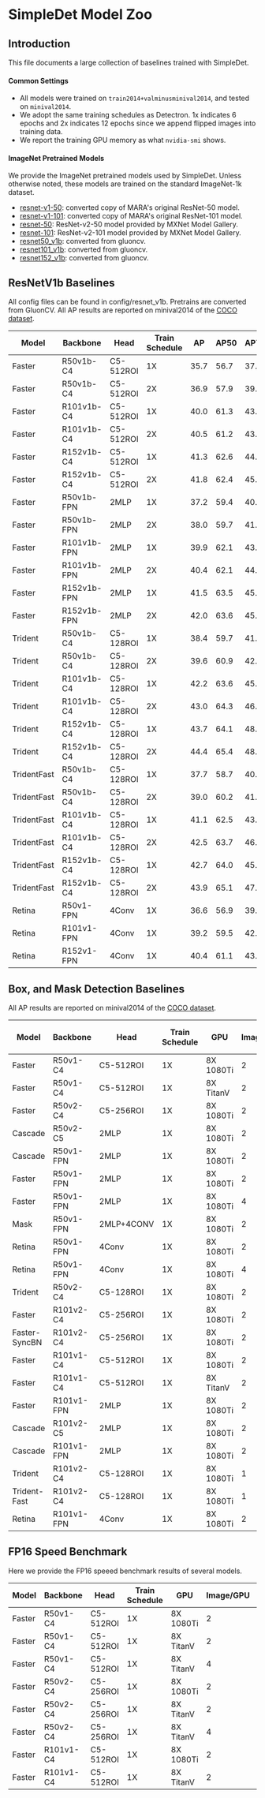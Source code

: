 # SimpleDet Model Zoo

## Introduction

This file documents a large collection of baselines trained with SimpleDet.

#### Common Settings
- All models were trained on ```train2014+valminusminival2014```, and tested on ```minival2014```.
- We adopt the same training schedules as Detectron. 1x indicates 6 epochs and 2x indicates 12 epochs since we append flipped images into training data.
- We report the training GPU memory as what ```nvidia-smi``` shows.

#### ImageNet Pretrained Models

We provide the ImageNet pretrained models used by SimpleDet. Unless otherwise noted, these models are trained on the standard ImageNet-1k dataset.

- [resnet-v1-50](https://simpledet-model.oss-cn-beijing.aliyuncs.com/resnet-v1-50-0000.params): converted copy of MARA's original ResNet-50 model.
- [resnet-v1-101](https://simpledet-model.oss-cn-beijing.aliyuncs.com/resnet-v1-101-0000.params): converted copy of MARA's original ResNet-101 model.
- [resnet-50](https://simpledet-model.oss-cn-beijing.aliyuncs.com/resnet-50-0000.params): ResNet-v2-50 model provided by MXNet Model Gallery.
- [resnet-101](https://simpledet-model.oss-cn-beijing.aliyuncs.com/resnet-101-0000.params): ResNet-v2-101 model provided by MXNet Model Gallery.
- [resnet50_v1b](https://simpledet-model.oss-cn-beijing.aliyuncs.com/resnet50_v1b-0000.params):
converted from gluoncv.
- [resnet101_v1b](https://simpledet-model.oss-cn-beijing.aliyuncs.com/resnet101_v1b-0000.params):
converted from gluoncv.
- [resnet152_v1b](https://simpledet-model.oss-cn-beijing.aliyuncs.com/resnet152_v1b-0000.params):
converted from gluoncv.

## ResNetV1b Baselines
All config files can be found in config/resnet_v1b.
Pretrains are converted from GluonCV. 
All AP results are reported on minival2014 of the [COCO dataset](http://cocodataset.org).

|Model|Backbone|Head|Train Schedule|AP|AP50|AP75|APs|APm|APl|
|-----|--------|----|--------------|--|----|----|---|---|---|
|Faster|R50v1b-C4|C5-512ROI|1X|35.7|56.7|37.9|18.6|40.4|48.1|
|Faster|R50v1b-C4|C5-512ROI|2X|36.9|57.9|39.3|19.9|41.4|50.2|
|Faster|R101v1b-C4|C5-512ROI|1X|40.0|61.3|43.1|21.5|44.8|54.3|
|Faster|R101v1b-C4|C5-512ROI|2X|40.5|61.2|43.8|22.5|44.8|55.4|
|Faster|R152v1b-C4|C5-512ROI|1X|41.3|62.6|44.6|23.4|46.2|55.6|
|Faster|R152v1b-C4|C5-512ROI|2X|41.8|62.4|45.2|23.2|46.0|56.9|
|Faster|R50v1b-FPN|2MLP|1X|37.2|59.4|40.4|22.3|41.3|47.6|
|Faster|R50v1b-FPN|2MLP|2X|38.0|59.7|41.5|22.2|41.6|48.8|
|Faster|R101v1b-FPN|2MLP|1X|39.9|62.1|43.5|23.1|44.4|51.1|
|Faster|R101v1b-FPN|2MLP|2X|40.4|62.1|44.0|23.2|44.4|52.7|
|Faster|R152v1b-FPN|2MLP|1X|41.5|63.5|45.7|24.7|46.0|53.3|
|Faster|R152v1b-FPN|2MLP|2X|42.0|63.6|45.9|24.8|45.9|55.0|
|Trident|R50v1b-C4|C5-128ROI|1X|38.4|59.7|41.5|21.4|43.6|52.4|
|Trident|R50v1b-C4|C5-128ROI|2X|39.6|60.9|42.9|22.5|44.5|53.9|
|Trident|R101v1b-C4|C5-128ROI|1X|42.2|63.6|45.3|24.5|47.2|57.7|
|Trident|R101v1b-C4|C5-128ROI|2X|43.0|64.3|46.3|25.3|47.9|58.4|
|Trident|R152v1b-C4|C5-128ROI|1X|43.7|64.1|48.0|26.9|47.9|58.9|
|Trident|R152v1b-C4|C5-128ROI|2X|44.4|65.4|48.3|26.4|49.4|59.6|
|TridentFast|R50v1b-C4|C5-128ROI|1X|37.7|58.7|40.3|19.5|42.4|52.7|
|TridentFast|R50v1b-C4|C5-128ROI|2X|39.0|60.2|41.8|20.8|43.6|53.8|
|TridentFast|R101v1b-C4|C5-128ROI|1X|41.1|62.5|43.9|22.1|45.7|57.7|
|TridentFast|R101v1b-C4|C5-128ROI|2X|42.5|63.7|46.0|23.3|46.7|59.3|
|TridentFast|R152v1b-C4|C5-128ROI|1X|42.7|64.0|45.6|23.4|47.5|59.1|
|TridentFast|R152v1b-C4|C5-128ROI|2X|43.9|65.1|47.0|25.1|48.1|60.4|
|Retina|R50v1-FPN|4Conv|1X|36.6|56.9|39.0|20.3|40.7|47.2|
|Retina|R101v1-FPN|4Conv|1X|39.2|59.5|42.2|22.8|44.0|51.1|
|Retina|R152v1-FPN|4Conv|1X|40.4|61.1|43.4|23.6|45.0|52.3|


## Box, and Mask Detection Baselines
All AP results are reported on minival2014 of the [COCO dataset](http://cocodataset.org).

|Model|Backbone|Head|Train Schedule|GPU|Image/GPU|FP16|Train MEM|Train Speed|Box AP(Mask AP)|Link|
|-----|--------|----|--------------|---|---------|----|---------|-----------|---------------|----|
|Faster|R50v1-C4|C5-512ROI|1X|8X 1080Ti|2|no|5.9G(4.5G)|20 img/s|34.2|[model](https://simpledet-model.oss-cn-beijing.aliyuncs.com/faster_r50v1c4_c5_512roi_1x.zip)|
|Faster|R50v1-C4|C5-512ROI|1X|8X TitanV|2|yes|6.1G|49 img/s|34.4|[model](https://simpledet-model.oss-cn-beijing.aliyuncs.com/faster_r50v1c4_c5_512roi_1x_fp16.zip)|
|Faster|R50v2-C4|C5-256ROI|1X|8X 1080Ti|2|no|5.1G|33 img/s|32.8|[model](https://simpledet-model.oss-cn-beijing.aliyuncs.com/faster_r50v2c4_c5_256roi_1x.zip)|
|Cascade|R50v2-C5|2MLP|1X|8X 1080Ti|2|no|5.9G|25 img/s|38.8|[model](https://simpledet-model.oss-cn-beijing.aliyuncs.com/cascade_r50v2_c5_red_1x.zip)|
|Cascade|R50v1-FPN|2MLP|1X|8X 1080Ti|2|no|6.6G|21 img/s|40.3|[model](https://simpledet-model.oss-cn-beijing.aliyuncs.com/cascade_r50v1_fpn_1x.zip)|
|Faster|R50v1-FPN|2MLP|1X|8X 1080Ti|2|no|4.2G(2.6G)|43 img/s|36.5|[model](https://simpledet-model.oss-cn-beijing.aliyuncs.com/faster_r50v1_fpn_1x.zip)|
|Faster|R50v1-FPN|2MLP|1X|8X 1080Ti|4|no|7.5G(5.2G)|47 img/s|36.5|[model](https://simpledet-model.oss-cn-beijing.aliyuncs.com/faster_r50v1_fpn_1x.zip)|
|Mask|R50v1-FPN|2MLP+4CONV|1X|8X 1080Ti|2|no|6.7G|19 img/s|37.1(33.7)|[model](https://simpledet-model.oss-cn-beijing.aliyuncs.com/mask_r50v1_fpn_1x.zip)|
|Retina|R50v1-FPN|4Conv|1X|8X 1080Ti|2|no|4.7G(2.2G)|44 img/s|35.6|[model](https://simpledet-model.oss-cn-beijing.aliyuncs.com/retina_r50v1_fpn_1x.zip)|
|Retina|R50v1-FPN|4Conv|1X|8X 1080Ti|4|no|6.8G(4.2G)|46 img/s|35.6|[model](https://simpledet-model.oss-cn-beijing.aliyuncs.com/retina_r50v1_fpn_1x.zip)|
|Trident|R50v2-C4|C5-128ROI|1X|8X 1080Ti|2|no|7.0G(5.3G)|20 img/s|37.1|[model](https://simpledet-model.oss-cn-beijing.aliyuncs.com/tridentnet_r50v2c4_c5_1x.zip)|
|Faster|R101v2-C4|C5-256ROI|1X|8X 1080Ti|2|no|6.7G|25 img/s|37.6|[model](https://simpledet-model.oss-cn-beijing.aliyuncs.com/faster_r101v2c4_c5_256roi_1x.zip)|
|Faster-SyncBN|R101v2-C4|C5-256ROI|1X|8X 1080Ti|2|no|7.8G|17 img/s|38.6|[model](https://simpledet-model.oss-cn-beijing.aliyuncs.com/faster_r101v2c4_c5_256roi_syncbn_1x.zip)|
|Faster|R101v1-C4|C5-512ROI|1X|8X 1080Ti|2|no|10.2G|16 img/s|38.3|[model](https://simpledet-model.oss-cn-beijing.aliyuncs.com/faster_r101v1c4_c5_512roi_1x.zip)|
|Faster|R101v1-C4|C5-512ROI|1X|8X TitanV|2|yes|7.0G|35 img/s|38.1|[model](https://simpledet-model.oss-cn-beijing.aliyuncs.com/faster_r101v1c4_c5_512roi_1x_fp16.zip)|
|Faster|R101v1-FPN|2MLP|1X|8X 1080Ti|2|no|7.5G|24 img/s|38.7|[model](https://simpledet-model.oss-cn-beijing.aliyuncs.com/faster_r101v1_fpn_1x.zip)|
|Cascade|R101v2-C5|2MLP|1X|8X 1080Ti|2|no|7.6G|22 img/s|41.0|[model](https://simpledet-model.oss-cn-beijing.aliyuncs.com/cascade_r101v2_c5_red_1x.zip)|
|Cascade|R101v1-FPN|2MLP|1X|8X 1080Ti|2|no|8.7G|19 img/s|42.3|[model](https://simpledet-model.oss-cn-beijing.aliyuncs.com/cascade_r101v1_fpn_1x.zip)|
|Trident|R101v2-C4|C5-128ROI|1X|8X 1080Ti|1|no|6.6G|9 img/s|40.6|[model](https://simpledet-model.oss-cn-beijing.aliyuncs.com/tridentnet_r101v2c4_c5_1x.zip)|
|Trident-Fast|R101v2-C4|C5-128ROI|1X|8X 1080Ti|1|no|6.6G|9 img/s|39.9|[model](https://simpledet-model.oss-cn-beijing.aliyuncs.com/tridentnet_r101v2c4_c5_fastapprox_1x.zip)|
|Retina|R101v1-FPN|4Conv|1X|8X 1080Ti|2|no|7.1G|31 img/s|37.8|[model](https://simpledet-model.oss-cn-beijing.aliyuncs.com/retina_r101v1_fpn_1x.zip)|

## FP16 Speed Benchmark
Here we provide the FP16 speeed benchmark results of several models.

|Model|Backbone|Head|Train Schedule|GPU|Image/GPU|FP16|Train MEM|Train Speed|
|-----|--------|----|--------------|---|---------|----|---------|-----------|
|Faster|R50v1-C4|C5-512ROI|1X|8X 1080Ti|2|no|8.4G|20 img/s|
|Faster|R50v1-C4|C5-512ROI|1X|8X TitanV|2|yes|6.1G|49 img/s|
|Faster|R50v1-C4|C5-512ROI|1X|8X TitanV|4|yes|11.2G|55 img/s|
|Faster|R50v2-C4|C5-256ROI|1X|8X 1080Ti|2|no|5.1G|33 img/s|
|Faster|R50v2-C4|C5-256ROI|1X|8X TitanV|2|yes|3.8G|61 img/s|
|Faster|R50v2-C4|C5-256ROI|1X|8X TitanV|4|yes|6.6G|73 img/s|
|Faster|R101v1-C4|C5-512ROI|1X|8X 1080Ti|2|no|10.2G|16 img/s|
|Faster|R101v1-C4|C5-512ROI|1X|8X TitanV|2|yes|7.0G|35 img/s|
